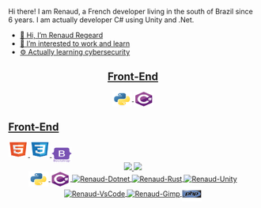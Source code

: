 Hi there! I am Renaud, a French developer living in the south of Brazil since 6 years. I am actually developer C# using Unity and .Net.

<div align="left">
  <a href="https://github.com/redjigame">
    

</div>

- 👋 Hi, I’m Renaud Regeard
- 📝 I’m interested to work and learn
- ⚙ Actually learning cybersecurity
  
<div align="center" style="display: inline_block">
        <h2>Front-End</h2>
        <img align="center" alt="Renaud-Python" height="30" width="40" src="https://raw.githubusercontent.com/devicons/devicon/master/icons/python/python-original.svg">
        <img align="center" alt="Renaud-Csharp" height="30" width="40" src="https://raw.githubusercontent.com/devicons/devicon/master/icons/csharp/csharp-original.svg">
</div>    
<div style="display: inline_block">
      <h2>Front-End</h2>
      <img alt="Renaud-HTML" height="30" width="40" src="https://raw.githubusercontent.com/devicons/devicon/master/icons/html5/html5-original.svg">
      <img alt="Renaud-CSS" height="30" width="40" src="https://raw.githubusercontent.com/devicons/devicon/master/icons/css3/css3-original.svg">
      <img align="center" alt="Renaud-HTML" height="30" width="40" src="https://raw.githubusercontent.com/devicons/devicon/master/icons/bootstrap/bootstrap-plain-wordmark.svg">
</div>
      
    
  
  
  


  <div align="center">
  <a href="https://github.com/redjigame">
    <img height="180em" src="https://github-readme-stats.vercel.app/api?username=redjigame&show_icons=true&theme=dark&include_all_commits=true&count_private=true"/>
  <img height="180em" src="https://github-readme-stats.vercel.app/api/top-langs/?username=redjigame&layout=compact&langs_count=7&theme=dark"/>
</div>
    
<div align="center" style="display: inline_block">
  
  <img align="center" alt="Renaud-Python" height="30" width="40" src="https://raw.githubusercontent.com/devicons/devicon/master/icons/python/python-original.svg">
  <img align="center" alt="Renaud-Csharp" height="30" width="40" src="https://raw.githubusercontent.com/devicons/devicon/master/icons/csharp/csharp-original.svg">
  <img align="center" alt="Renaud-Dotnet" height="30" width="40" src="https://cdn.jsdelivr.net/gh/devicons/devicon/icons/dotnetcore/dotnetcore-original.svg" />
  <img align="center" alt="Renaud-Rust" height="30" width="40" src="https://cdn.jsdelivr.net/gh/devicons/devicon/icons/rust/rust-plain.svg" />
  <img align="center" alt="Renaud-Unity" height="30" width="40" src="https://cdn.jsdelivr.net/gh/devicons/devicon/icons/unity/unity-original.svg" />
  <img align="center" alt="Renaud-VsCode" height="30" width="40" src="https://cdn.jsdelivr.net/gh/devicons/devicon/icons/vscode/vscode-original.svg" />
  <img align="center" alt="Renaud-Gimp" height="30" width="40" src="https://cdn.jsdelivr.net/gh/devicons/devicon/icons/gimp/gimp-original-wordmark.svg" />
  <img align="center" alt="Renaud-Gimp" height="30" width="40"src="https://raw.githubusercontent.com/devicons/devicon/master/icons/php/php-original.svg"/>
 
</div>


    
    
